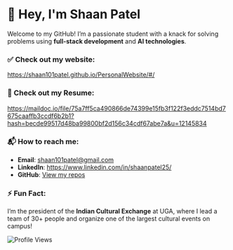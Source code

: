 # 👋 Hey, I'm Shaan Patel

Welcome to my GitHub! I’m a passionate student with a knack for solving problems using **full-stack development** and **AI technologies**.

### ✅ Check out my website:
https://shaan101patel.github.io/PersonalWebsite/#/

### 📄 Check out my Resume:
https://maildoc.io/file/75a7ff5ca490866de74399e15fb3f122f3eddc7514bd7675caaffb3ccdf6b2b1?hash=becde99517d48ba99800bf2d156c34cdf67abe7a&u=12145834

### 📬 How to reach me:
- **Email**: shaan101patel@gmail.com
- **LinkedIn**: https://www.linkedin.com/in/shaanpatel25/
- **GitHub**: [View my repos](https://github.com/shaan101patel)

### ⚡ Fun Fact:
I’m the president of the **Indian Cultural Exchange** at UGA, where I lead a team of 30+ people and organize one of the largest cultural events on campus!

![Profile Views](https://komarev.com/ghpvc/?username=shaan101patel&color=blue&style=flat)


